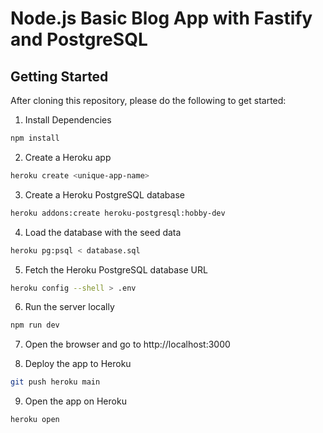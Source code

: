 # Node.js Basic Blog App with Fastify and PostgreSQL

## Getting Started

After cloning this repository, please do the following to get started:

1. Install Dependencies
``` sh
npm install
```

2. Create a Heroku app

``` sh
heroku create <unique-app-name>
```

3. Create a Heroku PostgreSQL database

```sh
heroku addons:create heroku-postgresql:hobby-dev
```

4. Load the database with the seed data

```sh
heroku pg:psql < database.sql
```

5. Fetch the Heroku PostgreSQL database URL

```sh
heroku config --shell > .env
```

6. Run the server locally

``` sh
npm run dev
```

7. Open the browser and go to http://localhost:3000

8. Deploy the app to Heroku

```sh
git push heroku main
```

9. Open the app on Heroku

``` sh
heroku open
```